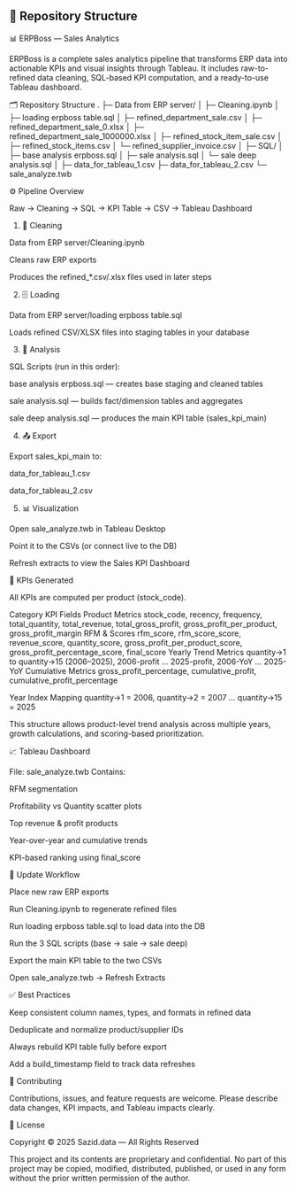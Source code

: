 ## 📁 Repository Structure

📊 ERPBoss — Sales Analytics

ERPBoss is a complete sales analytics pipeline that transforms ERP data into actionable KPIs and visual insights through Tableau.
It includes raw-to-refined data cleaning, SQL-based KPI computation, and a ready-to-use Tableau dashboard.

🗂️ Repository Structure
.
├─ Data from ERP server/
│  ├─ Cleaning.ipynb
│  ├─ loading erpboss table.sql
│  ├─ refined_department_sale.csv
│  ├─ refined_department_sale_0.xlsx
│  ├─ refined_department_sale_1000000.xlsx
│  ├─ refined_stock_item_sale.csv
│  ├─ refined_stock_items.csv
│  └─ refined_supplier_invoice.csv
│
├─ SQL/
│  ├─ base analysis erpboss.sql
│  ├─ sale analysis.sql
│  └─ sale deep analysis.sql
│
├─ data_for_tableau_1.csv
├─ data_for_tableau_2.csv
└─ sale_analyze.twb

⚙️ Pipeline Overview

Raw → Cleaning → SQL → KPI Table → CSV → Tableau Dashboard

1. 🧹 Cleaning

Data from ERP server/Cleaning.ipynb

Cleans raw ERP exports

Produces the refined_*.csv/.xlsx files used in later steps

2. 🗄️ Loading

Data from ERP server/loading erpboss table.sql

Loads refined CSV/XLSX files into staging tables in your database

3. 🧮 Analysis

SQL Scripts (run in this order):

base analysis erpboss.sql — creates base staging and cleaned tables

sale analysis.sql — builds fact/dimension tables and aggregates

sale deep analysis.sql — produces the main KPI table (sales_kpi_main)

4. 📤 Export

Export sales_kpi_main to:

data_for_tableau_1.csv

data_for_tableau_2.csv

5. 📊 Visualization

Open sale_analyze.twb in Tableau Desktop

Point it to the CSVs (or connect live to the DB)

Refresh extracts to view the Sales KPI Dashboard

📌 KPIs Generated

All KPIs are computed per product (stock_code).

Category	KPI Fields
Product Metrics	stock_code, recency, frequency, total_quantity, total_revenue, total_gross_profit, gross_profit_per_product, gross_profit_margin
RFM & Scores	rfm_score, rfm_score_score, revenue_score, quantity_score, gross_profit_per_product_score, gross_profit_percentage_score, final_score
Yearly Trend Metrics	quantity->1 to quantity->15 (2006–2025), 2006-profit … 2025-profit, 2006-YoY … 2025-YoY
Cumulative Metrics	gross_profit_percentage, cumulative_profit, cumulative_profit_percentage

Year Index Mapping
quantity->1 = 2006, quantity->2 = 2007 … quantity->15 = 2025

This structure allows product-level trend analysis across multiple years, growth calculations, and scoring-based prioritization.

📈 Tableau Dashboard

File: sale_analyze.twb
Contains:

RFM segmentation

Profitability vs Quantity scatter plots

Top revenue & profit products

Year-over-year and cumulative trends

KPI-based ranking using final_score

🔁 Update Workflow

Place new raw ERP exports

Run Cleaning.ipynb to regenerate refined files

Run loading erpboss table.sql to load data into the DB

Run the 3 SQL scripts (base → sale → sale deep)

Export the main KPI table to the two CSVs

Open sale_analyze.twb → Refresh Extracts

✅ Best Practices

Keep consistent column names, types, and formats in refined data

Deduplicate and normalize product/supplier IDs

Always rebuild KPI table fully before export

Add a build_timestamp field to track data refreshes

🤝 Contributing

Contributions, issues, and feature requests are welcome.
Please describe data changes, KPI impacts, and Tableau impacts clearly.

📄 License

Copyright © 2025 Sazid.data — All Rights Reserved

This project and its contents are proprietary and confidential.
No part of this project may be copied, modified, distributed, published, or used in any form without the prior written permission of the author.
